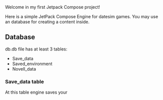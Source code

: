 Welcome in my first Jetpack Compose project!

Here is a simple JetPack Compose Engine for datesim games.
You may use an database for creating a content inside. 

## Database

db.db file has at least 3 tables:
- Save_data
- Saved_environment
- Novell_data
### Save_data table

At this table engine saves your 


